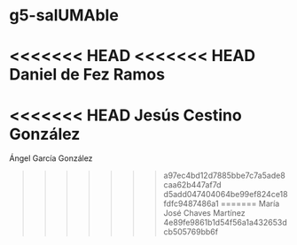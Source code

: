 # g5-salUMAble
<<<<<<< HEAD
<<<<<<< HEAD
Daniel de Fez Ramos
=======
<<<<<<< HEAD
Jesús Cestino González
=======
Ángel García González
>>>>>>> a97ec4bd12d7885bbe7c7a5ade8caa62b447af7d
>>>>>>> d5add047404064be99ef824ce18fdfc9487486a1
=======
María José Chaves Martínez
>>>>>>> 4e89fe9861b1d54f56a1a432653dcb505769bb6f
